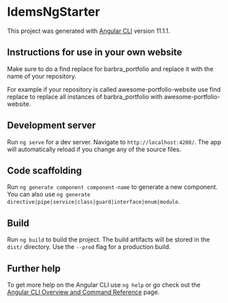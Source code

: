 # IdemsNgStarter

This project was generated with [Angular CLI](https://github.com/angular/angular-cli) version 11.1.1.

## Instructions for use in your own website
Make sure to do a find replace for barbra_portfolio and replace it with the name of your repository.

For example if your repository is called awesome-portfolio-website use find replace to replace all instances of barbra_portfolio with awesome-portfolio-website.

## Development server

Run `ng serve` for a dev server. Navigate to `http://localhost:4200/`. The app will automatically reload if you change any of the source files.

## Code scaffolding

Run `ng generate component component-name` to generate a new component. You can also use `ng generate directive|pipe|service|class|guard|interface|enum|module`.

## Build

Run `ng build` to build the project. The build artifacts will be stored in the `dist/` directory. Use the `--prod` flag for a production build.

## Further help

To get more help on the Angular CLI use `ng help` or go check out the [Angular CLI Overview and Command Reference](https://angular.io/cli) page.
